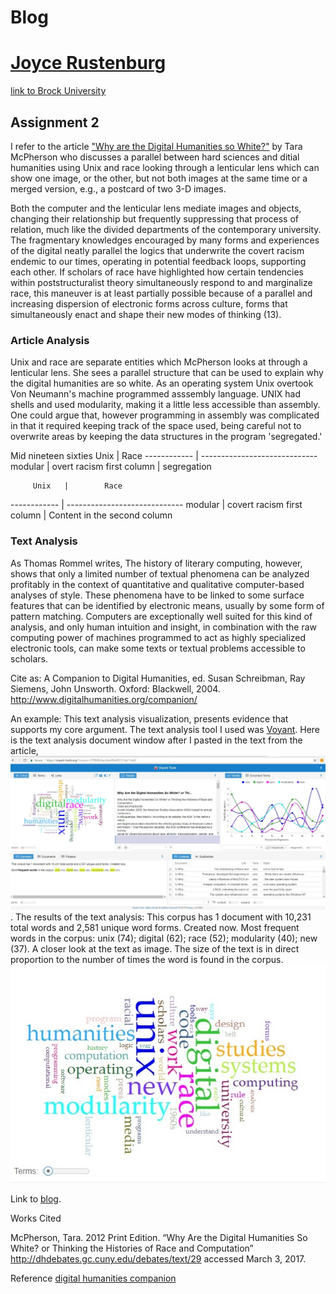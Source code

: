#  Blog

# [Joyce Rustenburg](https://twitter.com/rustenburg_J)
[link to Brock University](https://brocku.ca/humanities/humanities-research/humanities-research/humanities-research-institute)

## Assignment 2

I refer to the article ["Why are the Digital Humanities so White?"](http://dhdebates.gc.cuny.edu/debates/text/29) by Tara McPherson who discusses a parallel between hard sciences and ditial humanities using Unix and race looking through a lenticular lens which can show one image, or the other, but not both images at the same time or a merged version, e.g., a postcard of two 3-D images. 

Both the computer and the lenticular lens mediate images and objects, changing their relationship but frequently suppressing that process of relation, much like the divided departments of the contemporary university. The fragmentary knowledges encouraged by many forms and experiences of the digital neatly parallel the logics that underwrite the covert racism endemic to our times, operating in potential feedback loops, supporting each other. If scholars of race have highlighted how certain tendencies within poststructuralist theory simultaneously respond to and marginalize race, this maneuver is at least partially possible because of a parallel and increasing dispersion of electronic forms across culture, forms that simultaneously enact and shape their new modes of thinking (13).

### Article Analysis

Unix and race are separate entities which McPherson looks at through a lenticular lens. She sees a parallel structure that can be used to explain why the digital humanities are so white. As an operating system Unix overtook Von Neumann's machine programmed asssembly language. UNIX had shells and used modularity, making it a little less accessible than assembly. One could argue that, however programming in assembly was complicated in that it required keeping track of the space used, being careful not to overwrite areas by keeping the data structures in the program 'segregated.'




Mid nineteen sixties
         Unix   |        Race
   ------------ | -----------------------------
        modular |  overt racism
   first column |  segregation

         Unix   |        Race
   ------------ | -----------------------------
        modular |  covert racism
   first column |  Content in the second column



### Text Analysis

As Thomas Rommel writes, The history of literary computing, however, shows that only a limited number of textual phenomena can be analyzed profitably in the context of quantitative and qualitative computer-based analyses of style. These phenomena have to be linked to some surface features that can be identified by electronic means, usually by some form of pattern matching. Computers are exceptionally well suited for this kind of analysis, and only human intuition and insight, in combination with the raw computing power of machines programmed to act as highly specialized electronic tools, can make some texts or textual problems accessible to scholars.

Cite as: A Companion to Digital Humanities, ed. Susan Schreibman, Ray Siemens, John Unsworth. Oxford: Blackwell, 2004. 
http://www.digitalhumanities.org/companion/

An example:
This text analysis visualization, presents evidence that supports my core argument. 
The text analysis tool I used was [Voyant](https://voyant-tools.org). Here is the text analysis document window after I pasted in the text from the article, 
![](images/Voyant-tools-corpus.jpg). The results of the text analysis: This corpus has 1 document with 10,231 total words and 2,581 unique word forms. Created now.
Most frequent words in the corpus: unix (74); digital (62); race (52); modularity (40); new (37).
A closer look at the text as image. The size of the text is in direct proportion to the number of times the word is found in the corpus.
![](images/words-voyant-tools.jpg)



Link to [blog](https://rustenburgj.github.io/IASC-2P02/blog).




Works Cited



McPherson, Tara. 2012 Print Edition. “Why Are the Digital Humanities So White? or Thinking the Histories of Race and Computation”  http://dhdebates.gc.cuny.edu/debates/text/29 accessed March 3, 2017.




Reference
[digital humanities companion](http://www.digitalhumanities.org/companion/)
